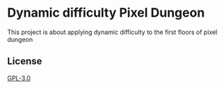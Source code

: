 # Dynamic difficulty Pixel Dungeon

This project is about applying dynamic difficulty to the first floors of pixel dungeon

## License
[GPL-3.0](https://github.com/anyicomplex/vanilla-pixel-dungeon/blob/master/LICENSE)

